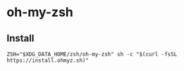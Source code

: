 # oh-my-zsh

## Install

```shell
ZSH="$XDG_DATA_HOME/zsh/oh-my-zsh" sh -c "$(curl -fsSL https://install.ohmyz.sh)"
```

